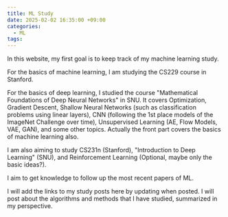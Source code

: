```yaml
---
title: ML Study
date: 2025-02-02 16:35:00 +09:00
categories:
  - ML
tags:
---
```

In this website, my first goal is to keep track of my machine learning study.

For the basics of machine learning, I am studying the CS229 course in Stanford. 

For the basics of deep learning, I studied the course "Mathematical Foundations of Deep Neural Networks" in SNU. It covers Optimization, Gradient Descent, Shallow Neural Networks (such as classification problems using linear layers), CNN (following the 1st place models of the ImageNet Challenge over time), Unsupervised Learning (AE, Flow Models, VAE, GAN), and some other topics.
Actually the front part covers the basics of machine learning also.

I am also aiming to study CS231n (Stanford), "Introduction to Deep Learning" (SNU), and Reinforcement Learning (Optional, maybe only the basic ideas?).

I aim to get knowledge to follow up the most recent papers of ML.

I will add the links to my study posts here by updating when posted. I will post about the algorithms and methods that I have studied, summarized in my perspective.
